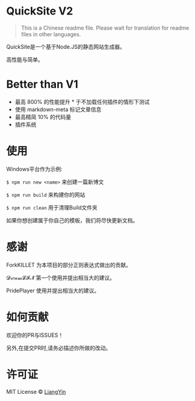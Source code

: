 # QuickSite V2
> This is a Chinese readme file. Please wait for translation for readme files in other languages.

QuickSite是一个基于Node.JS的静态网站生成器。

高性能与简单。

# Better than V1
- 最高 800% 的性能提升 * 于不加载任何插件的情形下测试
- 使用 markdown-meta 标记文章信息
- 最高精简 10% 的代码量
- 插件系统

# 使用
Windows平台作为示例:

`$ npm run new <name>` 来创建一篇新博文

`$ npm run build` 来构建你的网站

`$ npm run clean` 用于清理Build文件夹

如果你想创建属于你自己的模板，我们将尽快更新文档。

# 感谢

ForkKILLET 为本项目的部分正则表达式做出的贡献。

𝓓𝓇𝑒𝒶𝓂𝓛𝓘𝓝 第一个使用并提出相当大的建议。

PridePlayer 使用并提出相当大的建议。

# 如何贡献
欢迎你的PR与ISSUES！

另外,在提交PR时,请务必描述你所做的改动。

# 许可证
MIT License © [LiangYin](https://github.com/LiangYin233)
